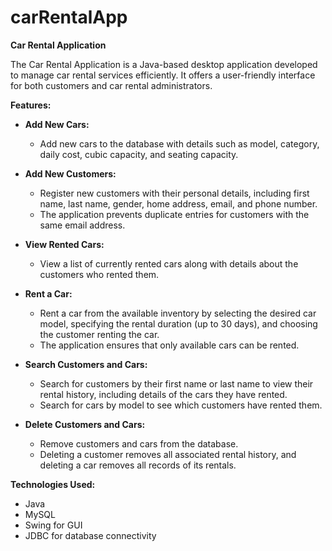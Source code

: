 # carRentalApp



**Car Rental Application**

The Car Rental Application is a Java-based desktop application developed to manage car rental services efficiently. It offers a user-friendly interface for both customers and car rental administrators.

**Features:**

- **Add New Cars:** 
  - Add new cars to the database with details such as model, category, daily cost, cubic capacity, and seating capacity.

- **Add New Customers:** 
  - Register new customers with their personal details, including first name, last name, gender, home address, email, and phone number.
  - The application prevents duplicate entries for customers with the same email address.

- **View Rented Cars:** 
  - View a list of currently rented cars along with details about the customers who rented them.

- **Rent a Car:** 
  - Rent a car from the available inventory by selecting the desired car model, specifying the rental duration (up to 30 days), and choosing the customer renting the car.
  - The application ensures that only available cars can be rented.

- **Search Customers and Cars:** 
  - Search for customers by their first name or last name to view their rental history, including details of the cars they have rented.
  - Search for cars by model to see which customers have rented them.

- **Delete Customers and Cars:** 
  - Remove customers and cars from the database.
  - Deleting a customer removes all associated rental history, and deleting a car removes all records of its rentals.

**Technologies Used:**

- Java
- MySQL
- Swing for GUI
- JDBC for database connectivity


